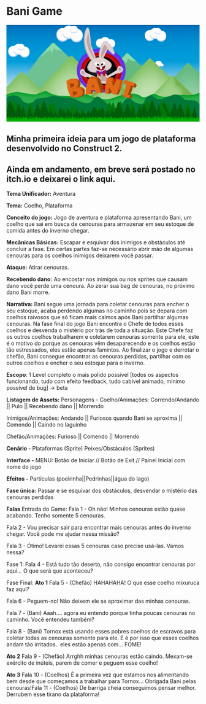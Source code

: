 #  Bani Game 

![BANI](https://raw.githubusercontent.com/Nihal182/Bani-Game/main/GeneralArts/menuprincipal/Default/000.png)

##  Minha primeira ideia para um jogo de plataforma desenvolvido no Construct 2. 
## Ainda em andamento, em breve será postado no itch.io e deixarei o link aqui.



**Tema Unificador:** Aventura

**Tema:** Coelho, Plataforma

**Conceito do jogo:** Jogo de aventura e plataforma apresentando Bani, um coelho que sai em busca de cenouras para armazenar em seu estoque de comida antes do inverno chegar.

**Mecânicas Básicas:** Escapar e esquivar dos inimigos e obstáculos até concluir a fase. Em certas partes faz-se necessário abrir mão de algumas cenouras para os coelhos inimigos deixarem você passar.

**Ataque:** Atirar cenouras.

**Recebendo dano:** Ao encostar nos inimigos ou nos sprites que causam dano você perde uma cenoura. Ao zerar sua bag de cenouras, no próximo dano Bani morre.

**Narrativa:** Bani segue uma jornada para coletar cenouras para encher o seu estoque, acaba perdendo algumas no caminho pois se depara com coelhos raivosos que só ficam mais calmos após Bani partilhar algumas cenouras. Na fase final do jogo Bani encontra o Chefe de todos esses coelhos e desvenda o mistério por trás de toda a situação. Este Chefe faz os outros coelhos trabalharem e coletarem cenouras somente para ele, este é o motivo do porque as cenouras vêm desaparecendo e os coelhos estão tão estressados, eles estão apenas famintos. Ao finalizar o jogo e derrotar o chefão, Bani consegue encontrar as cenouras perdidas, partilhar com os outros coelhos e encher o seu estoque para o inverno.

**Escopo**: 1 Level completo o mais polido possível [todos os aspectos funcionando, tudo com efeito feedback, tudo cabível animado, mínimo possível de bug] -> beta

**Listagem de Assets:** Personagens - Coelho/Animações: Correndo/Andando || Pulo || Recebendo dano || Morrendo

 Inimigos/Animações: Andando || Furiosos quando Bani se aproxima || Comendo || Caindo no laguinho

 Chefão/Animações: Furioso || Comendo || Morrendo

**Cenário -** Plataformas (Sprite) Peixes/Obstáculos (Sprites)

**Interface -** MENU: Botão de Iniciar // Botão de Exit // Painel Inicial com nome do jogo

**Efeitos -** Partículas (poeirinha||Pedrinhas||água do lago)

<b>Fase única:</b>
Passar e se esquivar dos obstáculos, desvendar o mistério das cenouras perdidas

**Falas** Entrada do Game: Fala 1 - Oh não! Minhas cenouras estão quase acabando. Tenho somente 5 cenouras.

Fala 2 - Vou precisar sair para encontrar mais cenouras antes do inverno chegar. Você pode me ajudar nessa missão?

Fala 3 - Ótimo! Levarei essas 5 cenouras caso precise usá-las. Vamos nessa?

Fase 1: Fala 4 - Está tudo tão deserto, não consigo encontrar cenouras por aqui… O que será que aconteceu?

Fase Final: **Ato 1** Fala 5 - (Chefão) HAHAHAHA! O que esse coelho mixuruca faz aqui? 

Fala 6 - Peguem-no! Não deixem ele se aproximar das minhas cenouras.

Fala 7 - (Bani) Aaah…. agora eu entendo porque tinha poucas cenouras no caminho. Você entendeu também?

Fala 8 - (Bani) Tornox está usando esses pobres coelhos de escravos para coletar todas as cenouras somente para ele. E é por isso que esses coelhos andam tão irritados.. eles estão apenas com… FOME!

**Ato 2** Fala 9 - (Chefão) Arrghh minhas cenouras estão caindo. Mexam-se exército de inúteis, parem de comer e peguem esse coelho!

**Ato 3** Fala 10 - (Coelhos) É a primeira vez que estamos nos alimentando bem desde que começamos a trabalhar para Tornox… Obrigada Bani pelas cenouras!Fala 11 - (Coelhos) De barriga cheia conseguimos pensar melhor. Derrubem esse tirano da plataforma!

